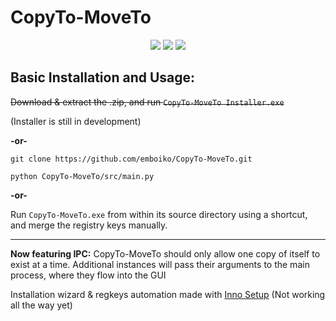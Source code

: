 # CopyTo-MoveTo
<p align="center">
	<img src="https://i.imgur.com/VRKKDms.png">
	<img src="https://i.imgur.com/7oTlfM6.png">
    <img src="https://i.imgur.com/wLcGVgL.png">
</p>

## Basic Installation and Usage:

~~Download & extract the .zip, and run `CopyTo-MoveTo Installer.exe`~~

(Installer is still in development)

**-or-**

`git clone https://github.com/emboiko/CopyTo-MoveTo.git`

`python CopyTo-MoveTo/src/main.py`

**-or-**

Run `CopyTo-MoveTo.exe` from within its source directory using a shortcut, and merge the registry keys manually.

---

**Now featuring IPC:** CopyTo-MoveTo should only allow one copy of itself to exist at a time. Additional instances will pass their arguments to the main process, where they flow into the GUI

Installation wizard & regkeys automation made with [Inno Setup](https://jrsoftware.org/isinfo.php)
(Not working all the way yet)
